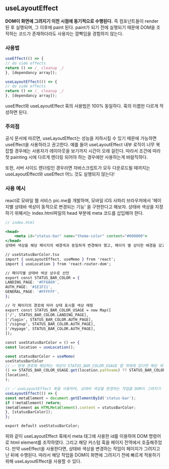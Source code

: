 ## useLayoutEffect

**DOM이 화면에 그려지기 이전 시점에 동기적으로 수행된다.** 즉 컴포넌트들이 render 된 후 실행되며, 그 이후에 paint 된다.
paint가 되기 전에 실행되기 때문에 DOM을 조작하는 코드가 존재하더라도 사용자는 깜빡임을 경험하지 않는다.

### 사용법

```jsx
useEffect(() => {
// do side effects
return () => /_ cleanup _/
}, [dependancy array]);

useLayoutEffect(() => {
// do side effects
return () => /_ cleanup _/
}, [dependancy array]);
```

useEffect와 useLayoutEffect 훅의 사용법은 100% 동일하다. 훅의 이름만 다르게 작성하면 된다.

### 주의점

공식 문서에 따르면, useLayoutEffect는 성능을 저하시킬 수 있기 때문에 가능하면 useEffect을 사용하라고 권고한다.
예를 들어 useLayoutEffect 내부 로직이 너무 복잡할 경우에는 사용자가 레이아웃을 보기까지 시간이 오래 걸린다. 따라서 조건에 따라 첫 painting 시에 다르게 렌더링 되어야 하는 경우에만 사용하는게 바람직하다.

또한, 서버 사이드 렌더링인 경우라면 자바스크립트가 모두 다운로드될 때까지는 useLayoutEffect와 useEffect 어느 것도 실행되지 않는다!

### 사용 예시

react로 모바일 웹 서비스 pic.me를 개발하며, 모바일 iOS 사파리 브라우저에서 '페이지별 상태바 색상이 동적으로 변경되는 기능' 을 구현한다고 해보자.
상태바 색상을 지정하기 위해서는 index.html파일의 head 부분에 meta 코드를 삽입해야 한다.

```jsx
// index.html

<head>
    <meta id="status-bar" name="theme-color" content="#000000">
</head>
상태바 색상을 해당 페이지의 배경색과 동일하게 변경해야 했고, 페이지 별 상이한 배경을 갖고 있기에 이를 핸들링할 수 있어야 했다. 따라서 이를 커스텀 훅으로 구현할 수 있다.

// useStatusBarColor.tsx
import { useLayoutEffect, useMemo } from 'react';
import { useLocation } from 'react-router-dom';

// 페이지별 상태바 색상 상수로 선언
export const STATUS_BAR_COLOR = {
LANDING_PAGE: '#FF6A69',
AUTH_PAGE: '#1E1F21',
GENERAL_PAGE: '#FFFFFF',
};

// 각 페이지의 경로에 따라 상태 표시줄 색상 매핑
export const STATUS_BAR_COLOR_USAGE = new Map([
['/', STATUS_BAR_COLOR.LANDING_PAGE],
['/login', STATUS_BAR_COLOR.AUTH_PAGE],
['/signup', STATUS_BAR_COLOR.AUTH_PAGE],
['/mypage', STATUS_BAR_COLOR.AUTH_PAGE],
]);

const useStatusBarColor = () => {
const location = useLocation();

const statusBarColor = useMemo(
useStatusBarColor
// ✅ 현재 경로에 해당하는 색상이 STATUS_BAR_COLOR_USAGE 맵 객체에 있다면 해당 색상을 사용하고, 없다면 기본 색상인 흰색 사용
() => STATUS_BAR_COLOR_USAGE.get(location.pathname) ?? STATUS_BAR_COLOR.GENERAL_PAGE,
[location],
);

// ✅ useLayoutEffect 훅을 사용하여, 상태바 색상을 변경하는 작업을 DOM이 그려지기 전에 수행하도록 함
useLayoutEffect(() => {
const metaElement = document.getElementById('status-bar');
if (!metaElement) return;
(metaElement as HTMLMetaElement).content = statusBarColor;
}, [statusBarColor]);
};

export default useStatusBarColor;
```

위와 같이 useLayoutEffect 훅에서 meta 태그에 사용한 id를 이용하여 DOM 명령어로 html element를 조작하였다. 그리고 해당 커스텀 훅을 페이지 전역에서 호출해주었다.
만약 useEffect을 사용한다면, 상태바 색상을 변경하는 작업이 페이지가 그려지고 난 뒤에 수행된다. 따라서 해당 작업을 DOM이 화면에 그려지기 전에 빠르게 적용하기 위해 useLayoutEffect을 사용할 수 있다.
